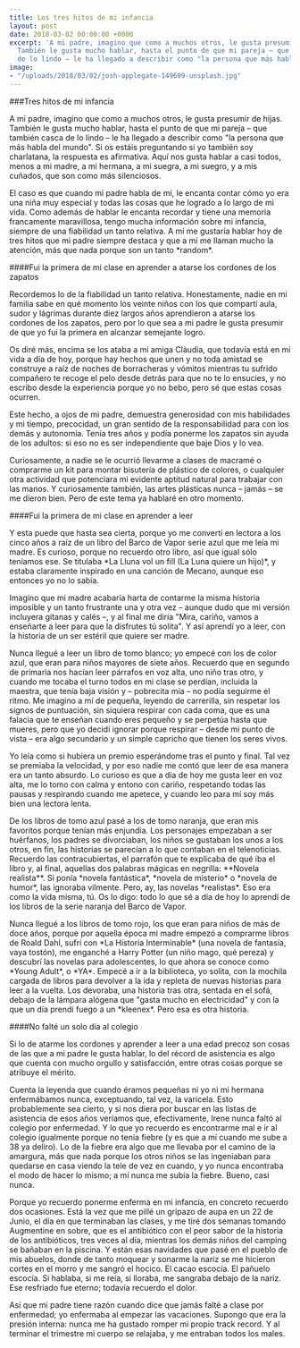 ```yaml
---
title: Los tres hitos de mi infancia
layout: post
date: 2018-03-02 00:00:00 +0000
excerpt: 'A mi padre, imagino que como a muchos otros, le gusta presumir de hijas.
  También le gusta mucho hablar, hasta el punto de que mi pareja – que también casca
  de lo lindo – le ha llegado a describir como "la persona que más habla del mundo". '
image:
- "/uploads/2018/03/02/josh-applegate-149609-unsplash.jpg"
---
```

\###Tres hitos de mi infancia

A mi padre, imagino que como a muchos otros, le gusta presumir de hijas. También le gusta mucho hablar, hasta el punto de que mi pareja – que también casca de lo lindo – le ha llegado a describir como "la persona que más habla del mundo". Si os estáis preguntando si yo también soy charlatana, la respuesta es afirmativa. Aquí nos gusta hablar a casi todos, menos a mi madre, a mi hermana, a mi suegra, a mi suegro, y a mis cuñados, que son como más silenciosos. 

El caso es que cuando mi padre habla de mí, le encanta contar cómo yo era una niña muy especial y todas las cosas que he logrado a lo largo de mi vida. Como además de hablar le encanta recordar y tiene una memoria francamente maravillosa, tengo mucha información sobre mi infancia, siempre de una fiabilidad un tanto relativa. A mí me gustaría hablar hoy de tres hitos que mi padre siempre destaca y que a mí me llaman mucho la atención, más que nada porque son un tanto \*random\*. 

\####Fui la primera de mi clase en aprender a atarse los cordones de los zapatos

Recordemos lo de la fiabilidad un tanto relativa. Honestamente, nadie en mi familia sabe en qué momento los veinte niños con los que compartí aula, sudor y lágrimas durante diez largos años aprendieron a atarse los cordones de los zapatos, pero por lo que sea a mi padre le gusta presumir de que yo fui la primera en alcanzar semejante logro. 

Os diré más, encima se los ataba a mi amiga Clàudia, que todavía está en mi vida a día de hoy, porque hay hechos que unen y no toda amistad se construye a raíz de noches de borracheras y vómitos mientras tu sufrido compañero te recoge el pelo desde detrás para que no te lo ensucies, y no escribo desde la experiencia porque yo no bebo, pero sé que estas cosas ocurren.

Este hecho, a ojos de mi padre, demuestra generosidad con mis habilidades y mi tiempo, precocidad, un gran sentido de la responsabilidad para con los demás y autonomía. Tenía tres años y podía ponerme los zapatos sin ayuda de los adultos: si eso no es ser independiente que baje Dios y lo vea. 

Curiosamente, a nadie se le ocurrió llevarme a clases de macramé o comprarme un kit para montar bisutería de plástico de colores, o cualquier otra actividad que potenciara mi evidente aptitud natural para trabajar con las manos. Y curiosamente también, las artes plásticas nunca – jamás – se me dieron bien. Pero de este tema ya hablaré en otro momento.

\####Fui la primera de mi clase en aprender a leer

Y esta puede que hasta sea cierta, porque yo me convertí en lectora a los cinco años a raíz de un libro del Barco de Vapor serie azul que me leía mi madre. Es curioso, porque no recuerdo otro libro, así que igual sólo teníamos ese. Se titulaba \*La Lluna vol un fill (La Luna quiere un hijo)\*, y estaba claramente inspirado en una canción de Mecano, aunque eso entonces yo no lo sabía. 

Imagino que mi madre acabaría harta de contarme la misma historia imposible y un tanto frustrante una y otra vez – aunque dudo que mi versión incluyera gitanas y calés –, y al final me diría "Mira, cariño, vamos a enseñarte a leer para que la disfrutes tú solita". Y así aprendí yo a leer, con la historia de un ser estéril que quiere ser madre. 

Nunca llegué a leer un libro de tomo blanco; yo empecé con los de color azul, que eran para niños mayores de siete años. Recuerdo que en segundo de primaria nos hacían leer párrafos en voz alta, uno niño tras otro, y cuando me tocaba el turno todos en mi clase se perdían, incluida la maestra, que tenía baja visión y – pobrecita mía – no podía seguirme el ritmo. Me imagino a mí de pequeña, leyendo de carrerilla, sin respetar los signos de puntuación, sin siquiera respirar con cada coma, que es una falacia que te enseñan cuando eres pequeño y se perpetúa hasta que mueres, pero que yo decidí ignorar porque respirar – desde mi punto de vista – era algo secundario y un simple capricho que tienen los seres vivos. 

Yo leía como si hubiera un premio esperándome tras el punto y final. Tal vez se premiaba la velocidad, y por eso nadie me contó que leer de esa manera era un tanto absurdo. Lo curioso es que a día de hoy me gusta leer en voz alta, me lo tomo con calma y entono con cariño, respetando todas las pausas y respirando cuando me apetece, y cuando leo para mí soy más bien una lectora lenta. 

De los libros de tomo azul pasé a los de tomo naranja, que eran mis favoritos porque tenían más enjundia. Los personajes empezaban a ser huérfanos, los padres se divorciaban, los niños se gustaban los unos a los otros, en fin, las historias se parecían a lo que contaban en el telenoticias. Recuerdo las contracubiertas, el parrafón que te explicaba de qué iba el libro y, al final, aquellas dos palabras mágicas en negrilla: \*\*Novela realista\*\*. Si ponía \*novela fantástica\*, \*novela de misterio\* o \*novela de humor\*, las ignoraba vilmente. Pero, ay, las novelas \*realistas\*. Eso era como la vida misma, tú. Os lo digo: todo lo que sé a día de hoy lo aprendí de los libros de la serie naranja del Barco de Vapor. 

Nunca llegué a los libros de tomo rojo, los que eran para niños de más de doce años, porque por aquella época mi madre empezó a comprarme libros de Roald Dahl, sufrí con \*La Historia Interminable\* (una novela de fantasía, vaya tostón), me enganché a Harry Potter (un niño mago, qué pereza) y descubrí las novelas para adolescentes, lo que ahora se conoce como \*Young Adult\*, o \*YA\*. Empecé a ir a la biblioteca, yo solita, con la mochila cargada de libros para devolver a la ida y repleta de nuevas historias para leer a la vuelta. Los devoraba, una historia tras otra, sentada en el sofá, debajo de la lámpara alógena que "gasta mucho en electricidad" y con la que un día prendí fuego a un \*kleenex\*. Pero esa es otra historia.

\####No falté un solo día al colegio

Si lo de atarme los cordones y aprender a leer a una edad precoz son cosas de las que a mi padre le gusta hablar, lo del récord de asistencia es algo que cuenta con mucho orgullo y satisfacción, entre otras cosas porque se atribuye el mérito.

Cuenta la leyenda que cuando éramos pequeñas ni yo ni mi hermana enfermábamos nunca, exceptuando, tal vez, la varicela. Esto probablemente sea cierto, y si nos diera por buscar en las listas de asistencia de esos años veríamos que, efectivamente, Irene nunca faltó al colegio por enfermedad. Y lo que yo recuerdo es encontrarme mal e ir al colegio igualmente porque no tenía fiebre (y es que a mí cuando me sube a 38 ya deliro). Lo de la fiebre era algo que me llevaba por el camino de la amargura, más que nada porque los otros niños se las ingeniaban para quedarse en casa viendo la tele de vez en cuando, y yo nunca encontraba el modo de hacer lo mismo; a mí nunca me subía la fiebre. Bueno, casi nunca.

Porque yo recuerdo ponerme enferma en mi infancia, en concreto recuerdo dos ocasiones. Está la vez que me pillé un gripazo de aupa en un 22 de Junio, el día en que terminaban las clases, y me tiré dos semanas tomando Augmentine en sobre, que es el antibiótico con el peor sabor de la historia de los antibióticos, tres veces al día, mientras los demás niños del camping se bañaban en la piscina. Y están esas navidades que pasé en el pueblo de mis abuelos, donde de tanto moquear y sonarme la nariz se me hicieron cortes en el morro y me sangró el hocico. El cacao escocía. El pañuelo escocía. Si hablaba, si me reía, si lloraba, me sangraba debajo de la nariz. Ese resfriado fue eterno; todavía recuerdo el dolor. 

Así que mi padre tiene razón cuando dice que jamás falté a clase por enfermedad; yo enfermaba al empezar las vacaciones. Supongo que era la presión interna: nunca me ha gustado romper mi propio track record. Y al terminar el trimestre mi cuerpo se relajaba, y me entraban todos los males.